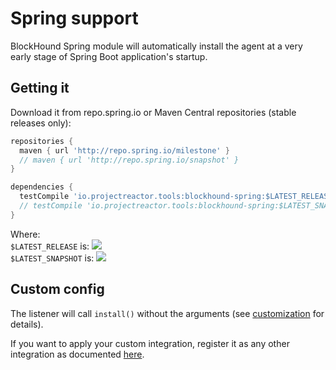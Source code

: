 # Spring support

BlockHound Spring module will automatically install the agent at a very early stage of Spring Boot application's startup.

## Getting it
Download it from repo.spring.io or Maven Central repositories (stable releases only):

```groovy
repositories {
  maven { url 'http://repo.spring.io/milestone' }
  // maven { url 'http://repo.spring.io/snapshot' }
}

dependencies {
  testCompile 'io.projectreactor.tools:blockhound-spring:$LATEST_RELEASE'
  // testCompile 'io.projectreactor.tools:blockhound-spring:$LATEST_SNAPSHOT'
}
```
Where:  
`$LATEST_RELEASE` is: ![](https://img.shields.io/maven-metadata/v/https/repo.spring.io/milestone/io/projectreactor/tools/blockhound-spring/maven-metadata.xml.svg?label=)  
`$LATEST_SNAPSHOT` is: ![](https://img.shields.io/maven-metadata/v/https/repo.spring.io/snapshot/io/projectreactor/tools/blockhound-spring/maven-metadata.xml.svg?label=)

## Custom config
The listener will call `install()` without the arguments (see [customization](./customization.md) for details).

If you want to apply your custom integration, register it as any other integration as documented [here](./custom_integrations.md).
